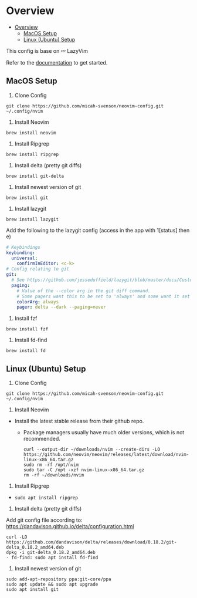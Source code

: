 # Overview

<!--toc:start-->

- [Overview](#overview)
  - [MacOS Setup](#macos-setup)
  - [Linux (Ubuntu) Setup](#linux-ubuntu-setup)
  <!--toc:end-->

This config is base on 💤 LazyVim

Refer to the [documentation](https://lazyvim.github.io/installation) to get started.

## MacOS Setup

1. Clone Config

```shell
git clone https://github.com/micah-svenson/neovim-config.git ~/.config/nvim
```

1. Install Neovim

```shell
brew install neovim
```

1. Install Ripgrep

```shell
brew install ripgrep
```

1. Install delta (pretty git diffs)

```shell
brew install git-delta
```

1. Install newest version of git

```shell
brew install git

```

1. Install lazygit

```shell
brew install lazygit
```

Add the following to the lazygit config (access in the app with 1[status] then e)

```yaml
# Keybindings
keybinding:
  universal:
    confirmInEditor: <c-k>
# Config relating to git
git:
  # See https://github.com/jesseduffield/lazygit/blob/master/docs/Custom_Pagers.md
  paging:
    # Value of the --color arg in the git diff command.
    # Some pagers want this to be set to 'always' and some want it set to 'never'
    colorArg: always
    pager: delta --dark --paging=never
```

1. Install fzf

```shell
brew install fzf
```

1. Install fd-find

```shell
brew install fd
```

## Linux (Ubuntu) Setup

1. Clone Config

```shell
git clone https://github.com/micah-svenson/neovim-config.git ~/.config/nvim
```

1. Install Neovim

- Install the latest stable release from their github repo.

  - Package managers usually have much older versions, which is not recommended.

    ```shell
    curl --output-dir ~/downloads/nvim --create-dirs -LO https://github.com/neovim/neovim/releases/latest/download/nvim-linux-x86_64.tar.gz
    sudo rm -rf /opt/nvim
    sudo tar -C /opt -xzf nvim-linux-x86_64.tar.gz
    rm -rf ~/downloads/nvim
    ```

1. Install Ripgrep

- `sudo apt install ripgrep`

1. Install delta (pretty git diffs)

Add git config file according to: <https://dandavison.github.io/delta/configuration.html>

```shell
curl -LO https://github.com/dandavison/delta/releases/download/0.18.2/git-delta_0.18.2_amd64.deb
dpkg -i git-delta_0.18.2_amd64.deb
- fd-find: sudo apt install fd-find
```

1. Install newest version of git

```shell
sudo add-apt-repository ppa:git-core/ppa
sudo apt update && sudo apt upgrade
sudo apt install git
```
